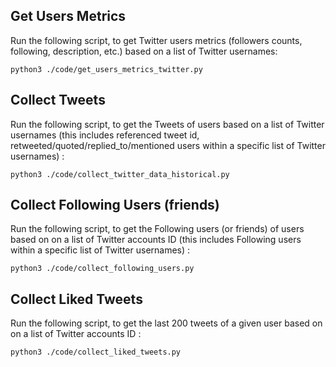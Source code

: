 
## Get Users Metrics

Run the following script, to get Twitter users metrics (followers counts, following, description, etc.) based on a list of Twitter usernames: 

```
python3 ./code/get_users_metrics_twitter.py 
```

## Collect Tweets 

Run the following script, to get the Tweets of users based on a list of Twitter usernames (this includes referenced tweet id, retweeted/quoted/replied_to/mentioned users within a specific list of Twitter usernames) : 

```
python3 ./code/collect_twitter_data_historical.py
```

## Collect Following Users (friends)

Run the following script, to get the Following users (or friends) of users based on on a list of Twitter accounts ID (this includes Following users within a specific list of Twitter usernames) :

```
python3 ./code/collect_following_users.py
```

## Collect Liked Tweets 

Run the following script, to get the last 200 tweets of a given user based on on a list of Twitter accounts ID  :

```
python3 ./code/collect_liked_tweets.py
```

